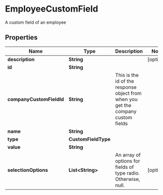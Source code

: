 

# EmployeeCustomField

A custom field of an employee

## Properties

| Name | Type | Description | Notes |
|------------ | ------------- | ------------- | -------------|
|**description** | **String** |  |  [optional] |
|**id** | **String** |  |  |
|**companyCustomFieldId** | **String** | This is the id of the response object from when you get the company custom fields |  |
|**name** | **String** |  |  |
|**type** | **CustomFieldType** |  |  |
|**value** | **String** |  |  |
|**selectionOptions** | **List&lt;String&gt;** | An array of options for fields of type radio. Otherwise, null. |  [optional] |



